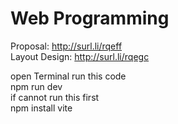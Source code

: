 # Web Programming

Proposal: http://surl.li/rqeff <br>
Layout Design: http://surl.li/rqegc <br>

open Terminal run this code<br>
npm run dev <br>
if cannot run this first <br>
npm install vite 
